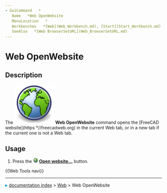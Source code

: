```yaml
---
- GuiCommand   *
   Name   *Web OpenWebsite
   MenuLocation   *
   Workbenches   *[Web](Web_Workbench.md), [Start](Start_Workbench.md)
   SeeAlso   *[Web BrowserSetURL](Web_BrowserSetURL.md)
---
```


# Web OpenWebsite

## Description

The <img alt="" src=images/Web_OpenWebsite.svg  style="width   *24px;"> **Web OpenWebsite** command opens the [FreeCAD website](https   *//freecadweb.org) in the current Web tab, or in a new tab if the current one is not a Web tab.

## Usage

1.  Press the **<img src="images/Web_OpenWebsite.svg" width=16px> [Open website...](Web_OpenWebsite.md)** button.




 {{Web Tools navi}}



---
![](images/Right_arrow.png) [documentation index](../README.md) > [Web](Web_Workbench.md) > Web OpenWebsite
